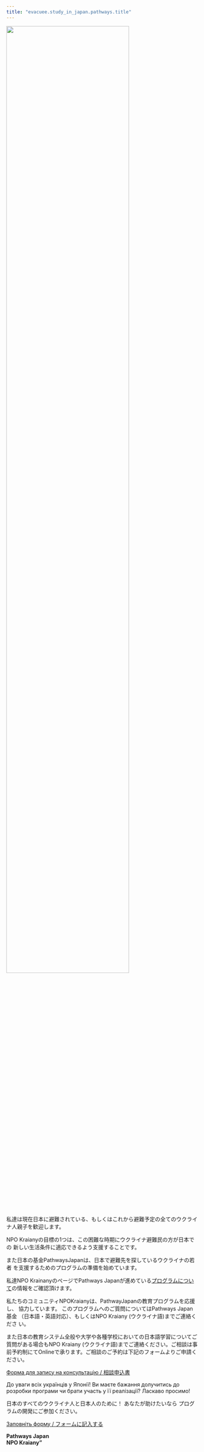 ```yaml
---
title: "evacuee.study_in_japan.pathways.title"
---
```


<img src="/assets/images/ukraine-japan-logo-1200x715.png" width="80%">

私達は現在日本に避難されている、もしくはこれから避難予定の全てのウクライナ人親子を歓迎します。

NPO Kraianyの目標の1つは、この困難な時期にウクライナ避難民の方が日本での
新しい生活条件に適応できるよう支援することです。

また日本の基金PathwaysJapanは、日本で避難先を探しているウクライナの若者
を支援するためのプログラムの準備を始めています。

私達NPO KrainanyのページでPathways Japanが進めている[プログラムについ
て](https://pathways-j.org/newstopics)の情報をご確認頂けます。

私たちのコミュニティNPOKraianyは、PathwayJapanの教育プログラムを応援し、
協力しています。 このプログラムへのご質問についてはPathways Japan基金
（日本語・英語対応）、もしくはNPO Kraiany (ウクライナ語)までご連絡くださ
い。

また日本の教育システム全般や大学や各種学校においての日本語学習についてご
質問がある場合もNPO Kraiany (ウクライナ語)までご連絡ください。ご相談は事
前予約制にてOnlineで承ります。ご相談のご予約は下記のフォームよりご申請く
ださい。

  <a
  href="https://docs.google.com/forms/d/1b3phT242xZrFsYDFWFxYatslbzmtlMEy0NRhbMI-pPg/formrestricted?edit_requested=true"
  class="btn btn-success btn-wrap"> Форма для запису на консультацію / 相談申込書</a>


До уваги всіх українців у Японії!  Ви маєте бажання долучитись до
розробки програми чи брати участь у її реалізації? Ласкаво просимо!

日本のすべてのウクライナ人と日本人のために！ あなたが助けたいなら
プログラムの開発にご参加ください。

<a
href="https://docs.google.com/forms/d/1CIkiMMc0Tbh2E5M6ODMUYd5THyxwcFtw4H5stVAgmJQ/viewform?ts=62317465&edit_requested=true"
class="btn btn-success btn-wrap">Заповніть форму / フォームに記入する</a>

**Pathways Japan** <br>**NPO Kraiany”**
